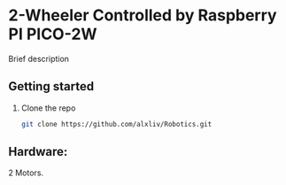 # 2-Wheeler Controlled by Raspberry PI PICO-2W
Brief description

## Getting started
1. Clone the repo
   ```bash
   git clone https://github.com/alxliv/Robotics.git

## Hardware:
2 Motors.
